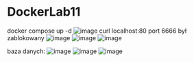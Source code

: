 # DockerLab11
docker compose up -d
![image](https://github.com/lukas5555510/DockerLab11/assets/83607788/d2e784a6-b4aa-44b9-8e05-7596ef98f002)
curl localhost:80
port 6666 był zablokowany
![image](https://github.com/lukas5555510/DockerLab11/assets/83607788/70c82eaf-b6d6-4e4f-8696-9312c7b61904)
![image](https://github.com/lukas5555510/DockerLab11/assets/83607788/c1e8e71c-9be8-4aa1-8fb0-a5ed7229757d)
![image](https://github.com/lukas5555510/DockerLab11/assets/83607788/3253500f-1ddc-4841-8869-8a7a1a9450f9)

baza danych:
![image](https://github.com/lukas5555510/DockerLab11/assets/83607788/2399cd56-857e-4352-875c-cc27cc1b3518)
![image](https://github.com/lukas5555510/DockerLab11/assets/83607788/ca1e4f3b-3636-4955-99cf-ce8f97a8f5f4)
![image](https://github.com/lukas5555510/DockerLab11/assets/83607788/3cb87be3-35d4-4d1c-81c4-a88fc57d6dbe)

